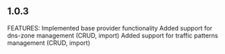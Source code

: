 ## 1.0.3

FEATURES:
Implemented base provider functionality
Added support for dns-zone management (CRUD, import)
Added support for traffic patterns management (CRUD, import)
